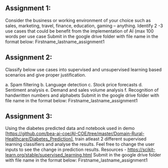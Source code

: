 ## Assignment 1:
Consider the business or working environment of your choice such as sales, marketing, travel, finance, education, gaming – anything.
Identify 2 -3 use cases that could be benefit from the implementation of AI (max 100 words per use case
Submit in the google drive folder with file name in the format below:
Firstname_lastname_assignment1

## Assignment 2:
Classify below use cases into supervised and unsupervised learning based scenarios and give proper justification.

a. Spam filtering
b. Language detection
c. Stock price forecasts
d. Sentiment analysis
e. Demand and sales volume analysis
f. Recognition of handwritten numbers and alphabets
Submit in the google drive folder with file name in the format below:
Firstname_lastname_assignment1

## Assignment 3:
Using the diabetes predicted data and notebook used in demo [https://github.com/bea-ai-coe/AI-COE/tree/master/Domain-Rural-Healthcare/Diabetes_Prediction], train atleast 2 different supervised learning classifiers and analyse the results. Feel free to change the user inputs to see the change in prediction results.
Resources - https://scikit-learn.org/stable/supervised_learning.html
Submit in the google drive folder with file name in the format below:
Firstname_lastname_assignment1
